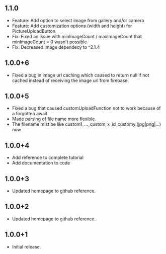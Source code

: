 ## 1.1.0
  * Feature: Add option to select image from gallery and/or camera
  * Feature: Add customization options (width and height) for PictureUploadButton
  * Fix: Fixed an issue with minImageCount / maxImageCount that minImageCount = 0 wasn't possible
  * Fix: Decreased image dependecy to ^2.1.4

## 1.0.0+6
  * Fixed a bug in image url caching which caused to return null if not cached instead of receiving the image url from firebase.

## 1.0.0+5
  * Fixed a bug that caused customUploadFunction not to work because of a forgotten await
  * Made parsing of file name more flexible.
  * The filename mist be like custom1_..._custom_x_id_customy.(jpg|png|...) now

## 1.0.0+4
  * Add reference to complete tutorial
  * Add documentation to code

## 1.0.0+3
  * Updated homepage to github reference.

## 1.0.0+2
  * Updated homepage to github reference.

## 1.0.0+1
  * Initial release.
